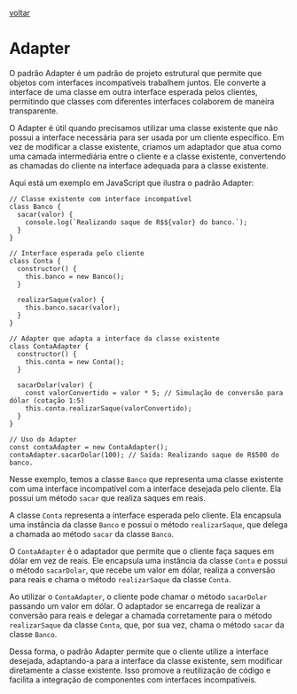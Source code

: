 [voltar](/README.md)

# Adapter

O padrão Adapter é um padrão de projeto estrutural que permite que objetos com interfaces incompatíveis trabalhem juntos. Ele converte a interface de uma classe em outra interface esperada pelos clientes, permitindo que classes com diferentes interfaces colaborem de maneira transparente.

O Adapter é útil quando precisamos utilizar uma classe existente que não possui a interface necessária para ser usada por um cliente específico. Em vez de modificar a classe existente, criamos um adaptador que atua como uma camada intermediária entre o cliente e a classe existente, convertendo as chamadas do cliente na interface adequada para a classe existente.

Aqui está um exemplo em JavaScript que ilustra o padrão Adapter:

```JS
// Classe existente com interface incompatível
class Banco {
  sacar(valor) {
    console.log(`Realizando saque de R$${valor} do banco.`);
  }
}

// Interface esperada pelo cliente
class Conta {
  constructor() {
    this.banco = new Banco();
  }

  realizarSaque(valor) {
    this.banco.sacar(valor);
  }
}

// Adapter que adapta a interface da classe existente
class ContaAdapter {
  constructor() {
    this.conta = new Conta();
  }

  sacarDolar(valor) {
    const valorConvertido = valor * 5; // Simulação de conversão para dólar (cotação 1:5)
    this.conta.realizarSaque(valorConvertido);
  }
}

// Uso do Adapter
const contaAdapter = new ContaAdapter();
contaAdapter.sacarDolar(100); // Saída: Realizando saque de R$500 do banco.

```

Nesse exemplo, temos a classe `Banco` que representa uma classe existente com uma interface incompatível com a interface desejada pelo cliente. Ela possui um método `sacar` que realiza saques em reais.

A classe `Conta` representa a interface esperada pelo cliente. Ela encapsula uma instância da classe `Banco` e possui o método `realizarSaque`, que delega a chamada ao método `sacar` da classe `Banco`.

O `ContaAdapter` é o adaptador que permite que o cliente faça saques em dólar em vez de reais. Ele encapsula uma instância da classe `Conta` e possui o método `sacarDolar`, que recebe um valor em dólar, realiza a conversão para reais e chama o método `realizarSaque` da classe `Conta`.

Ao utilizar o `ContaAdapter`, o cliente pode chamar o método `sacarDolar` passando um valor em dólar. O adaptador se encarrega de realizar a conversão para reais e delegar a chamada corretamente para o método `realizarSaque` da classe `Conta`, que, por sua vez, chama o método `sacar` da classe `Banco`.

Dessa forma, o padrão Adapter permite que o cliente utilize a interface desejada, adaptando-a para a interface da classe existente, sem modificar diretamente a classe existente. Isso promove a reutilização de código e facilita a integração de componentes com interfaces incompatíveis.
